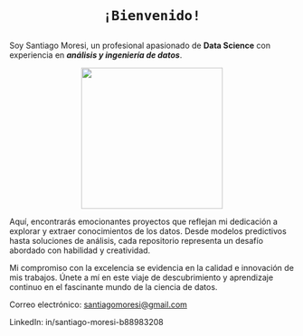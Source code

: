 # <h1 align="center">**`¡Bienvenido!`**</h1>                                          
##

Soy Santiago Moresi, un profesional apasionado de **Data Science** con experiencia en ***análisis y ingeniería de datos***.

<p align='center'>
<img src="https://sicreesinnovas.com/wp-content/uploads/2022/01/trabajo-analisis-datos.jpg"  height=250>
<p>

Aquí, encontrarás emocionantes proyectos que reflejan mi dedicación a explorar y extraer conocimientos de los datos. Desde modelos predictivos hasta soluciones de análisis, cada repositorio representa un desafío abordado con habilidad y creatividad.

Mi compromiso con la excelencia se evidencia en la calidad e innovación de mis trabajos. Únete a mí en este viaje de descubrimiento y aprendizaje continuo en el fascinante mundo de la ciencia de datos.

Correo electrónico: santiagomoresi@gmail.com

LinkedIn: in/santiago-moresi-b88983208
